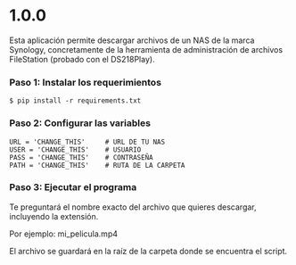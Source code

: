 # 1.0.0

Esta aplicación permite descargar archivos de un NAS de la marca Synology, concretamente de la herramienta de administración de archivos FileStation (probado con el DS218Play).

### Paso 1: Instalar los requerimientos

```
$ pip install -r requirements.txt
```

### Paso 2: Configurar las variables

```
URL = 'CHANGE_THIS'     # URL DE TU NAS
USER = 'CHANGE_THIS'    # USUARIO
PASS = 'CHANGE_THIS'    # CONTRASEÑA
PATH = 'CHANGE_THIS'    # RUTA DE LA CARPETA
```

### Paso 3: Ejecutar el programa

Te preguntará el nombre exacto del archivo que quieres descargar, incluyendo la extensión. 

Por ejemplo: mi_pelicula.mp4

El archivo se guardará en la raíz de la carpeta donde se encuentra el script.
